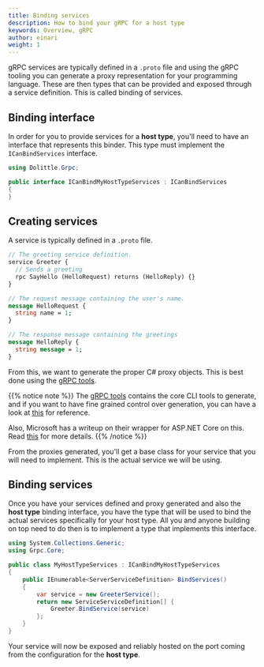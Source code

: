 ```yaml
---
title: Binding services
description: How to bind your gRPC for a host type
keywords: Overview, gRPC
author: einari
weight: 1
---
```

gRPC services are typically defined in a `.proto` file and using the gRPC tooling you can
generate a proxy representation for your programming language. These are then types that
can be provided and exposed through a service definition. This is called binding of services.

## Binding interface

In order for you to provide services for a **host type**, you'll need to have an interface
that represents this binder. This type must implement the `ICanBindServices` interface.

```csharp
using Dolittle.Grpc;

public interface ICanBindMyHostTypeServices : ICanBindServices
{
}
```

## Creating services

A service is typically defined in a `.proto` file.

```protobuf
// The greeting service definition.
service Greeter {
  // Sends a greeting
  rpc SayHello (HelloRequest) returns (HelloReply) {}
}

// The request message containing the user's name.
message HelloRequest {
  string name = 1;
}

// The response message containing the greetings
message HelloReply {
  string message = 1;
}
```

From this, we want to generate the proper C# proxy objects. This is best done using the
[gRPC tools](https://github.com/grpc/grpc/blob/master/src/csharp/BUILD-INTEGRATION.md).

{{% notice note %}}
The [gRPC tools](https://www.nuget.org/packages/Grpc.Tools/) contains the core CLI tools
to generate, and if you want to have fine grained control over generation, you can have
a look at [this](https://github.com/grpc/grpc/blob/master/src/csharp/generate_proto_csharp.sh)
for reference.

Also, Microsoft has a writeup on their wrapper for ASP.NET Core on this.
Read [this](https://docs.microsoft.com/en-us/aspnet/core/grpc/basics?view=aspnetcore-3.0)
for more details.
{{% /notice %}}

From the proxies generated, you'll get a base class for your service that you will need
to implement. This is the actual service we will be using.

## Binding services

Once you have your services defined and proxy generated and also the **host type** binding interface,
you have the type that will be used to bind the actual services specifically for your host type.
All you and anyone building on top need to do then is to implement a type that implements this interface.

```csharp
using System.Collections.Generic;
using Grpc.Core;

public class MyHostTypeServices : ICanBindMyHostTypeServices
{
    public IEnumerable<ServerServiceDefinition> BindServices()
    {
        var service = new GreeterService();
        return new ServiceServiceDefinition[] {
            Greeter.BindService(service)
        };
    }
}
```

Your service will now be exposed and reliably hosted on the port coming from the configuration for
the **host type**.